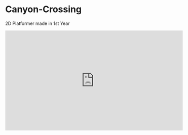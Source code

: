 # Canyon-Crossing
2D Platformer made in 1st Year
<iframe width="560" height="315" src="https://www.youtube.com/embed/CKJU5avLumg" title="YouTube video player" frameborder="0" allow="accelerometer; autoplay; clipboard-write; encrypted-media; gyroscope; picture-in-picture; web-share" allowfullscreen></iframe>

